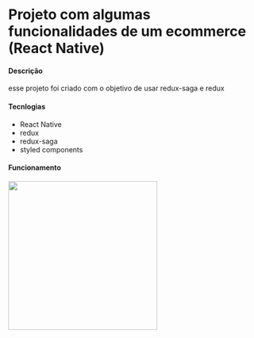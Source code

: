 <h1> Projeto com algumas funcionalidades de um ecommerce (React Native) </h1>

<h4> Descrição </h4>

<p>  esse projeto foi criado com o objetivo de usar redux-saga e redux </p>

<h4> Tecnlogias </h4>

<ul>
  <li> React Native </li>
  <li> redux </li>
  <li> redux-saga </li>
  <li> styled components </li>
</ul>

<h4> Funcionamento </h4>

<img src="https://media.giphy.com/media/L3dJl25v0Gu8fLXM0g/giphy.gif" width="300" />
